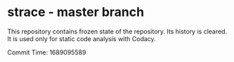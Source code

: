 # strace - master branch

This repository contains frozen state of the repository.
Its history is cleared. It is used only for static code
analysis with Codacy.

Commit Time: 1689095589